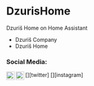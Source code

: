 # DzurisHome
Dzuriš Home on Home Assistant

- Dzuriš Company
- Dzuriš Home

### Social Media:

[<img align="left" alt="codeSTACKr | Twitter" width="22px" src="https://cdn.jsdelivr.net/npm/simple-icons@v3/icons/twitter.svg" />][twitter]
[<img align="left" alt="codeSTACKr | Instagram" width="22px" src="https://www.instagram.com/dzurishome/" />][instagram]

<br />
